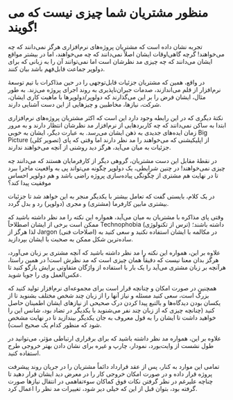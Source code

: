 # منظور مشتریان شما چیزی نیست که می گویند!

تجربه نشان داده است که مشتریان پروژه‌های نرم‌افزاری هرگز نمی‌دانند که چه می‌خواهند! گرچه گاهی‌اوقات ایشان اصلاً نمی‌دانند که چه می‌خواهند، اما در بیشتر مواقع ایشان می‌دانند که چه چیزی مد نظرشان است اما نمی‌توانند آن را به زبانی که برای دولوپر جماعت قابل‌فهم باشد بیان کنند.

در واقع، همین که مشتریان جزئیات قابل‌توجهی را در حین مذاکرات با تیم توسعهٔ نرم‌افزار از قلم می‌اندازند، صدمات جبران‌ناپذیری به روند اجرای پروژه می‌زند. به طور مثال، ایشان فرض را بر این می‌گذارند که دولوپر/دولوپرها با ماهیت کاری ایشان، شرکت، نیازها، مخاطبین و چیزهایی از این دست آشنایی دارند.

نکتهٔ دیگری که در این رابطه وجود دارد این است که اکثر مشتریان پروژه‌های نرم‌افزاری ابتدا به ساکن نمی‌دانند که چه کاربردهایی از نرم‌افزار مد نظرشان انتظار دارند و به مرور زمان ایده‌های جدیدی به ذهن ایشان می‌رسد. به عبارت دیگر، ایشان به خوبی Big Picture (تصویر کلی) از اپلیکیشنی که می‌خواهند را مد نظر دارند اما وقتی که پای جزئیات به میان می‌آید، هرگز دید روشنی از آنچه می‌خواهند ندارند.

در نقطهٔ مقابل این دست مشتریان، گروهی دیگر از کارفرمایان هستند که می‌دانند چه چیزی نمی‌خواهند! در چنین شرایطی، یک دولوپر چگونه می‌تواند پی به واقعیت ماجرا ببرد تا در نهایت هم مشتری از چگونگی پیاده‌سازی پروژه راضی باشد و هم دولوپر احساس موفقیت پیدا کند؟

در یک کلام، بایستی گفت که تعامل بیشتر با یکدیگر منجر به این خواهد شد تا جزئیات بیشتری مابین کارفرما (مشتری) و مجری (دولوپر) رد و بدل گردد.

وقتی پای مذاکره با مشتریان به میان می‌آید، همواره این نکته را مد نظر داشته باشید که ممکن است برخی از ایشان اصطلاحاً Technophobia (ترس از تکنولوژی) داشته باشند؛ لذا هرگز از Jargon (اصلاحات فنی) در مکالمه با ایشان استفاده نکنید و سعی کنید به ساده‌ترین شکل ممکن به صحبت با ایشان بپردازید.

علاوه بر این، همواره این نکته را مد نظر داشته باشید که آنچه مشتری بر زبان می‌آورد، هرگز بدان معنا نیست که دقیقاً همان چیزی است که مد نظرش است! در همین راستا، هرآنچه بر زبان مشتری می‌آید را یک بار با استفاده از واژگان متفاوتی برایش بازگو کنید تا عکس‌العمل وی را جویا شوید.

همچنین در صورت امکان و چنانچه قرار است برای مجموعه‌ای نرم‌افزار تولید کنید که بزرگ است، سعی کنید مسئله و نیاز آنها را از زبان چند شخص مختلف بشنوید تا از یکسان بودن دیدگاه‌ها و بالتبع پیدا کردن درک صحیحی از نیازهای ایشان اطمینان حاصل کنید (چنانچه چیزی که از زبان چند نفر می‌شنوید با یکدیگر در تضاد بود، شانس این را خواهید داشت تا ایشان را به قول معروف به جان یکدیگر بیندازید تا در نهایت مشخص شود که منظور کدام یک صحیح است).

علاوه بر این، همواره مد نظر داشته باشید که برای برقراری ارتباطی مؤثر، می‌توانید در طول نشست از وایت‌بورد، نمودار، چارپ و غیره برای نشان دادن بهتر خروجی طرح استفاده کنید.

تمامی این موارد به کنار، پس از عقد قرارداد دائماً مشتریان را در جریان روند پیشرفت پروژه قرار داده و در صورت امکان خروجی کار را در معرض دید ایشان قرار دهید تا چناچه علیرغم در نظر گرفتن نکات فوق کماکان سوء‌تفاهمی در انتقال نیازها صورت گرفته بود، بتوان قبل از این که خیلی دیر شود، تغییرات مد نظر را اعمال کرد.
